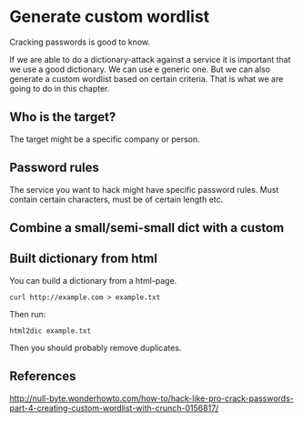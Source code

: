 # Generate custom wordlist

Cracking passwords is good to know.

If we are able to do a dictionary-attack against a service it is important that we use a good dictionary. We can use e generic one. But we can also generate a custom wordlist based on certain criteria. That is what we are going to do in this chapter.

## Who is the target?
The target might be a specific company or person.

## Password rules
The service you want to hack might have specific password rules. Must contain certain characters, must be of certain length etc. 





## Combine a small/semi-small dict with a custom

## Built dictionary from html

You can build a dictionary from a html-page.

```
curl http://example.com > example.txt
```

Then run:

```
html2dic example.txt
```

Then you should probably remove duplicates.


## References
http://null-byte.wonderhowto.com/how-to/hack-like-pro-crack-passwords-part-4-creating-custom-wordlist-with-crunch-0156817/
